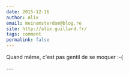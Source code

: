 ```yaml
---
date: 2015-12-16
author: Alix
email: meinamsterdam@blog.re
site: http://alix.guillard.fr/
tags: comment
permalink: false
---
```


<p>Quand même, c'est pas gentil de se moquer :-(</p>
---